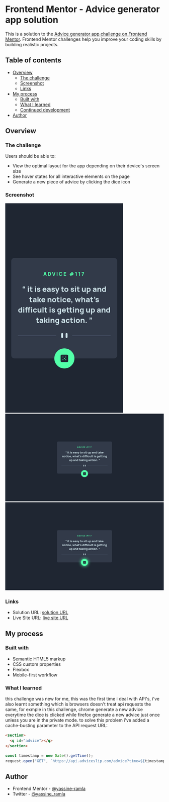 # Frontend Mentor - Advice generator app solution

This is a solution to the [Advice generator app challenge on Frontend Mentor](https://www.frontendmentor.io/challenges/advice-generator-app-QdUG-13db). Frontend Mentor challenges help you improve your coding skills by building realistic projects.

## Table of contents

- [Overview](#overview)
  - [The challenge](#the-challenge)
  - [Screenshot](#screenshot)
  - [Links](#links)
- [My process](#my-process)
  - [Built with](#built-with)
  - [What I learned](#what-i-learned)
  - [Continued development](#continued-development)
- [Author](#author)

## Overview

### The challenge

Users should be able to:

- View the optimal layout for the app depending on their device's screen size
- See hover states for all interactive elements on the page
- Generate a new piece of advice by clicking the dice icon

### Screenshot

![](screenshot-mobile.png)
![](screenshot-dektop.png)
![](active-state.png)

### Links

- Solution URL: [solution URL](https://your-solution-url.com)
- Live Site URL: [live site URL](https://your-live-site-url.com)

## My process

### Built with

- Semantic HTML5 markup
- CSS custom properties
- Flexbox
- Mobile-first workflow

### What I learned

this challenge was new for me, this was the first time i deal with API's, i've also learnt something which is browsers doesn't treat api requests the same, for exmple in this challenge, chrome generate a new advice everytime the dice is clicked while firefox generate a new advice just once unless you are in the private mode.
to solve this problem i've added a cache-busting parameter to the API request URL:

```html
<section>
  <q id="advice"></q>
</section>
```

```js
const timestamp = new Date().getTime();
request.open("GET", `https://api.adviceslip.com/advice?time=${timestamp}`);
```

## Author

- Frontend Mentor - [@yassine-ramla](https://www.frontendmentor.io/profile/yassine-ramla)
- Twitter - [@yassine_ramla](https://www.twitter.com/yassine_ramla)